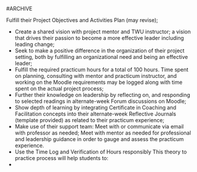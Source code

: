 #ARCHIVE

Fulfill their Project Objectives and Activities Plan \(may revise\);

* Create a shared vision with project mentor and TWU instructor; a vision that drives their passion to become a more effective leader including leading change;
* Seek to make a positive difference in the organization of their project setting, both by fulfilling an organizational need and being an effective leader;
* Fulfill the required practicum hours for a total of 100 hours. Time spent on planning, consulting with mentor and practicum instructor, and working on the Moodle requirements may be logged along with time spent on the actual project process;
* Further their knowledge on leadership by reflecting on, and responding to selected readings in alternate-week Forum discussions on Moodle;
* Show depth of learning by integrating Certificate in Coaching and Facilitation concepts into their alternate-week Reflective Journals \(template provided\) as related to their practicum experience;
* Make use of their support team: Meet with or communicate via email with professor as needed; Meet with mentor as needed for professional and leadership guidance in order to gauge and assess the practicum experience.
* Use the Time Log and Verification of Hours responsibly This theory to practice process will help students to:
*
